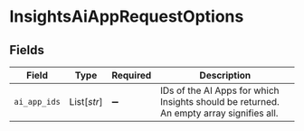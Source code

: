 # InsightsAiAppRequestOptions


## Fields

| Field                                                                                   | Type                                                                                    | Required                                                                                | Description                                                                             |
| --------------------------------------------------------------------------------------- | --------------------------------------------------------------------------------------- | --------------------------------------------------------------------------------------- | --------------------------------------------------------------------------------------- |
| `ai_app_ids`                                                                            | List[*str*]                                                                             | :heavy_minus_sign:                                                                      | IDs of the AI Apps for which Insights should be returned. An empty array signifies all. |